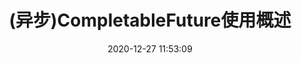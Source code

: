 ---
title: (异步)CompletableFuture使用概述
date: 2020-12-27 11:53:09
categories: Java
tags: 
  - Java
  - 异步
---